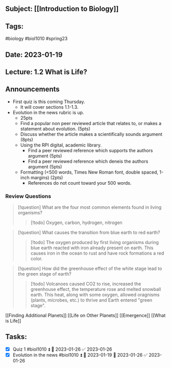 ## Subject: [[Introduction to Biology]]
## Tags:
#biology #biol1010 #spring23 
## Date: 2023-01-19
## Lecture: 1.2 What is Life?

## Announcements
- First quiz is this coming Thursday. 
	- It will cover sections 1.1-1.3.
- Evolution in the news rubric is up.
	- 25pts
	- Find a popular non peer reviewed article that relates to, or makes a statement about evolution. (5pts)
	- Discuss whether the article makes a scientifically sounds argument (8pts)
	- Using the RPI digital, academic library.
		- Find a peer reviewed reference which supports the authors argument (5pts)
		- Find a peer reviewed reference which deneis the authors argument (5pts)
	- Formatting (<500 words, Times New Roman font, double spaced, 1-inch margins) (2pts)
		- References do not count toward your 500 words.

### Review Questions
> [!question] What are the four most common elements found in living organisms?
> > [!todo] Oxygen, carbon, hydrogen, nitrogen

> [!question] What causes the transition from blue earth to red earth?
> > [!todo] The oxygen produced by first living organisms during blue earth reacted with iron already present on earth. This causes iron in the ocean to rust and have rock formations a red color.

> [!question] How did the greenhouse effect of the white stage lead to the green stage of earth?
>> [!todo] Volcanoes caused CO2 to rise, increased the greenhouse effect, the temperature rose and melted snowball earth. This heat, along with some oxygen, allowed oragnisms (plants, microbes, etc.) to thrive and Earth entered "green stage".

[[Finding Additional Planets]]
[[Life on Other Planets]]
[[Emergence]]
[[What is Life]]

## Tasks:
- [x] Quiz 1 #biol1010 ⏫ 📅 2023-01-26 ✅ 2023-01-26
- [x] Evolution in the news #biol1010 ⏫ 🛫 2023-01-19 📅 2023-01-26 ✅ 2023-01-26